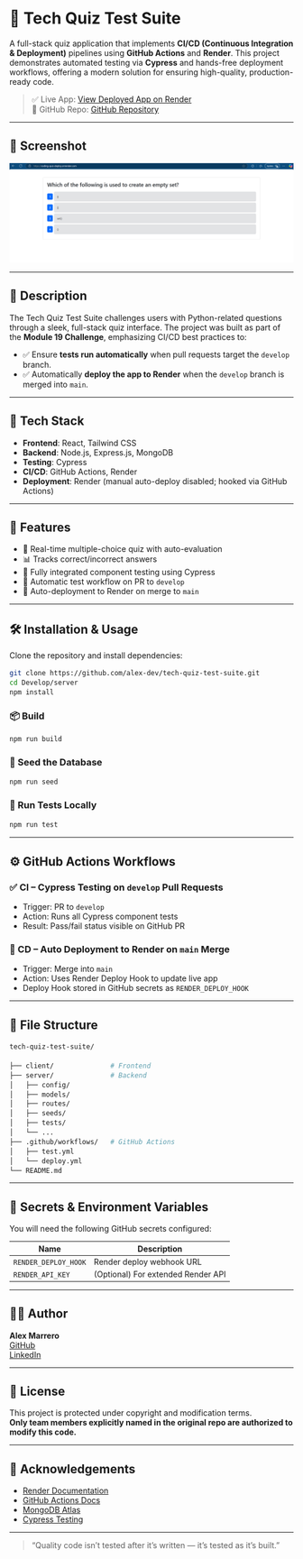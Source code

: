 # 🚀 Tech Quiz Test Suite

A full-stack quiz application that implements **CI/CD (Continuous Integration & Deployment)** pipelines using **GitHub Actions** and **Render**. This project demonstrates automated testing via **Cypress** and hands-free deployment workflows, offering a modern solution for ensuring high-quality, production-ready code.

> ✅ Live App: [View Deployed App on Render](https://coding-quiz-deploy.onrender.com/)  
> 🔗 GitHub Repo: [GitHub Repository](https://github.com/Amarrero0215/tech-quiz-test-suite)

---

## 📸 Screenshot

![App Screenshot](./Assets/LiveRenderchallenge20-1.png)

---

## 🧠 Description

The Tech Quiz Test Suite challenges users with Python-related questions through a sleek, full-stack quiz interface. The project was built as part of the **Module 19 Challenge**, emphasizing CI/CD best practices to:

- ✅ Ensure **tests run automatically** when pull requests target the `develop` branch.
- ✅ Automatically **deploy the app to Render** when the `develop` branch is merged into `main`.

---

## 🧪 Tech Stack

- **Frontend**: React, Tailwind CSS  
- **Backend**: Node.js, Express.js, MongoDB  
- **Testing**: Cypress  
- **CI/CD**: GitHub Actions, Render  
- **Deployment**: Render (manual auto-deploy disabled; hooked via GitHub Actions)

---

## 🎯 Features

- 🔁 Real-time multiple-choice quiz with auto-evaluation
- 📊 Tracks correct/incorrect answers
- 🧢 Fully integrated component testing using Cypress
- 🔄 Automatic test workflow on PR to `develop`
- 🚀 Auto-deployment to Render on merge to `main`

---

## 🛠️ Installation & Usage

Clone the repository and install dependencies:

```bash
git clone https://github.com/alex-dev/tech-quiz-test-suite.git
cd Develop/server
npm install
```

### 📦 Build

```bash
npm run build
```

### 🔢 Seed the Database

```bash
npm run seed
```

### 🥠 Run Tests Locally

```bash
npm run test
```

---

## ⚙️ GitHub Actions Workflows

### ✅ CI – Cypress Testing on `develop` Pull Requests

- Trigger: PR to `develop`
- Action: Runs all Cypress component tests
- Result: Pass/fail status visible on GitHub PR

### 🚀 CD – Auto Deployment to Render on `main` Merge

- Trigger: Merge into `main`
- Action: Uses Render Deploy Hook to update live app
- Deploy Hook stored in GitHub secrets as `RENDER_DEPLOY_HOOK`

---

## 📂 File Structure

```bash
tech-quiz-test-suite/
️
├── client/              # Frontend
├── server/              # Backend
│   ├── config/
│   ├── models/
│   ├── routes/
│   ├── seeds/
│   ├── tests/
│   └── ...
├── .github/workflows/   # GitHub Actions
│   ├── test.yml
│   └── deploy.yml
└── README.md
```

---

## 🔐 Secrets & Environment Variables

You will need the following GitHub secrets configured:

| Name                 | Description                         |
|----------------------|-------------------------------------|
| `RENDER_DEPLOY_HOOK` | Render deploy webhook URL           |
| `RENDER_API_KEY`     | (Optional) For extended Render API  |

---

## 👨‍💼 Author

**Alex Marrero**  
[GitHub](https://github.com/alex-dev)  
[LinkedIn](https://www.linkedin.com/in/alex-marrero)

---

## 📄 License

This project is protected under copyright and modification terms.  
**Only team members explicitly named in the original repo are authorized to modify this code.**

---

## 📝 Acknowledgements

- [Render Documentation](https://render.com/docs)
- [GitHub Actions Docs](https://docs.github.com/en/actions)
- [MongoDB Atlas](https://www.mongodb.com/atlas)
- [Cypress Testing](https://www.cypress.io/)

---

> “Quality code isn’t tested after it’s written — it’s tested as it’s built.”

